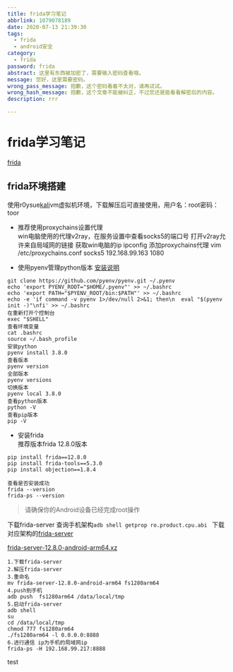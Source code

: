 ```yaml
---
title: frida学习笔记
abbrlink: 1079078189
date: 2020-07-13 21:39:30
tags:
  - frida
  - android安全
category: 
  - frida
password: frida
abstract: 这里有东西被加密了，需要输入密码查看哦。
message: 您好，这里需要密码。
wrong_pass_message: 抱歉，这个密码看着不太对，请再试试。
wrong_hash_message: 抱歉，这个文章不能被纠正，不过您还是能看看解密后的内容。
description: rrr

---
```


# frida学习笔记

[frida](https://github.com/frida/frida)  

## frida环境搭建
使用r0ysue[kali](https://github.com/r0ysue/AndroidSecurityStudy/blob/master/FART/kali-linux-2019-4-vmware-amd64-zip.torrent)vm虚拟机环境，下载解压后可直接使用，用户名：root密码：toor

- 推荐使用proxychains设置代理  
win电脑使用的代理v2ray，在服务设置中查看socks5的端口号
打开v2ray允许来自局域网的链接
获取win电脑的ip ipconfig
添加proxychains代理
vim /etc/proxychains.conf
socks5  192.168.99.163 1080

- 使用pyenv管理python版本
[安装说明](https://github.com/pyenv/pyenv#installation)  

```
git clone https://github.com/pyenv/pyenv.git ~/.pyenv
echo 'export PYENV_ROOT="$HOME/.pyenv"' >> ~/.bashrc
echo 'export PATH="$PYENV_ROOT/bin:$PATH"' >> ~/.bashrc
echo -e 'if command -v pyenv 1>/dev/null 2>&1; then\n  eval "$(pyenv init -)"\nfi' >> ~/.bashrc
在重新打开个控制台
exec "$SHELL"
查看环境变量
cat .bashrc
source ~/.bash_profile
安装python
pyenv install 3.8.0
查看版本
pyenv version
全部版本
pyenv versions
切换版本
pyenv local 3.8.0
查看python版本
python -V
查看pip版本
pip -V
```

- 安装frida  
推荐版本frida 12.8.0版本  

```
pip install frida==12.8.0 
pip install frida-tools==5.3.0 
pip install objection==1.8.4

查看是否安装成功
frida --version
frida-ps --version
```

>请确保你的Android设备已经完成root操作

下载frida-server
查询手机架构`adb shell getprop ro.product.cpu.abi `
下载对应架构的[frida-server](https://github.com/frida/frida/releases)  

[frida-server-12.8.0-android-arm64.xz](https://github.com/frida/frida/releases/download/12.8.0/frida-server-12.8.0-android-arm64.xz)  

```
1.下载frida-server
2.解压frida-server
3.重命名
mv frida-server-12.8.0-android-arm64 fs1280arm64
4.push到手机
adb push  fs1280arm64 /data/local/tmp
5.启动frida-server
adb shell 
su
cd /data/local/tmp
chmod 777 fs1280arm64
./fs1280arm64 -l 0.0.0.0:8888
6.进行通信 ip为手机的局域网ip
frida-ps -H 192.168.99.217:8888
```

test















